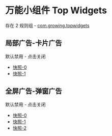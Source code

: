 # 万能小组件 Top Widgets

存在 2 规则组 - [com.growing.topwidgets](/src/apps/com.growing.topwidgets.ts)

## 局部广告-卡片广告

默认禁用 - 点击关闭

- [快照-0](https://i.gkd.li/i/14892835)
- [快照-1](https://i.gkd.li/i/14945536)

## 全屏广告-弹窗广告

默认禁用 - 点击关闭

- [快照-0](https://i.gkd.li/i/14945552)
- [快照-1](https://i.gkd.li/i/14964868)
- [快照-2](https://i.gkd.li/i/14969910)
